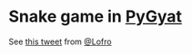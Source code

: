 # Snake game in [PyGyat](https://github.com/shamith09/pygyat)

See [this tweet](https://xcancel.com/Lofro_/status/1867922541509308430) from [@Lofro](https://github.com/zLofro/)
